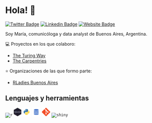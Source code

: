 # Hola! 👋
[![Twitter Badge](https://img.shields.io/badge/-@bynans1-1ca0f1?style=flat&labelColor=1ca0f1&logo=twitter&logoColor=white&link=https://twitter.com/karbartolome)](https://twitter.com/karbartolome) 
[![Linkedin Badge](https://img.shields.io/badge/-mariananton-blue?style=flat&logo=Linkedin&logoColor=white&link=https://www.linkedin.com/in/mar%C3%ADa-cristina-n-920170126/)](https://www.linkedin.com/in/mar%C3%ADa-cristina-n-920170126/) 
[![Website Badge](https://img.shields.io/badge/-Blog-47CCCC?style=flat&logo=Google-Chrome&logoColor=white&link=https://mcnanton.netlify.app/)](https://mcnanton.netlify.app/)

Soy María, comunicóloga y data analyst de Buenos Aires, Argentina. 

💻 Proyectos en los que colaboro:
- [The Turing Way](https://github.com/alan-turing-institute/the-turing-way)
- [The Carpentries](https://carpentries.org/)

:star: Organizaciones de las que formo parte:
- [RLadies Buenos Aires](https://twitter.com/RLadiesBA)


## Lenguajes y herramientas
<code><img height="27" src="https://new.library.arizona.edu/sites/default/files/styles/featured_image/public/featured_media/rprogramming.png?itok=tW_Lc4a8" alt="r"></code>
<code><img height="27" src="https://github.com/tidyverse/tidyverse/raw/master/man/figures/logo.png" alt="tidyverse"></code>
<code><img height="27" src="https://raw.githubusercontent.com/github/explore/80688e429a7d4ef2fca1e82350fe8e3517d3494d/topics/python/python.png" alt="python"></code>
<code><img height="27" src="https://raw.githubusercontent.com/github/explore/80688e429a7d4ef2fca1e82350fe8e3517d3494d/topics/sql/sql.png" alt="sql"></code>
<code><img height="27" src="https://raw.githubusercontent.com/devicons/devicon/master/icons/git/git-original.svg" alt="git"></code>
<code><img height="27" src="https://blog.efpsa.org/wp-content/uploads/2019/04/pic1.png" alt="shiny"></code>
